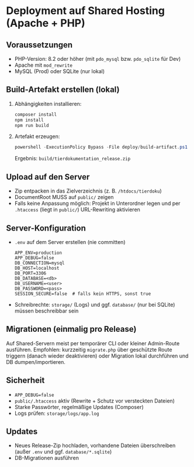 # Deployment auf Shared Hosting (Apache + PHP)

## Voraussetzungen
- PHP-Version: 8.2 oder höher (mit `pdo_mysql` bzw. `pdo_sqlite` für Dev)
- Apache mit `mod_rewrite`
- MySQL (Prod) oder SQLite (nur lokal)

## Build-Artefakt erstellen (lokal)
1. Abhängigkeiten installieren:
   ```bash
   composer install
   npm install
   npm run build
   ```
2. Artefakt erzeugen:
   ```powershell
   powershell -ExecutionPolicy Bypass -File deploy/build-artifact.ps1
   ```
   Ergebnis: `build/tierdokumentation_release.zip`

## Upload auf den Server
- Zip entpacken in das Zielverzeichnis (z. B. `/htdocs/tierdoku`)
- DocumentRoot MUSS auf `public/` zeigen
- Falls keine Anpassung möglich: Projekt in Unterordner legen und per `.htaccess` (liegt in `public/`) URL-Rewriting aktivieren

## Server-Konfiguration
- `.env` auf dem Server erstellen (nie committen)
  ```env
  APP_ENV=production
  APP_DEBUG=false
  DB_CONNECTION=mysql
  DB_HOST=localhost
  DB_PORT=3306
  DB_DATABASE=<db>
  DB_USERNAME=<user>
  DB_PASSWORD=<pass>
  SESSION_SECURE=false  # falls kein HTTPS, sonst true
  ```
- Schreibrechte: `storage/` (Logs) und ggf. `database/` (nur bei SQLite) müssen beschreibbar sein

## Migrationen (einmalig pro Release)
Auf Shared-Servern meist per temporärer CLI oder kleiner Admin-Route ausführen. Empfohlen: kurzzeitig `migrate.php` über geschützte Route triggern (danach wieder deaktivieren) oder Migration lokal durchführen und DB dumpen/importieren.

## Sicherheit
- `APP_DEBUG=false`
- `public/.htaccess` aktiv (Rewrite + Schutz vor versteckten Dateien)
- Starke Passwörter, regelmäßige Updates (Composer)
- Logs prüfen: `storage/logs/app.log`

## Updates
- Neues Release-Zip hochladen, vorhandene Dateien überschreiben (außer `.env` und ggf. `database/*.sqlite`)
- DB-Migrationen ausführen


